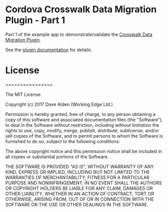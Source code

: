 Cordova Crosswalk Data Migration Plugin - Part 1 
=================================


Part 1 of the example app to demonstrate/validate the [Crosswalk Data Migration Plugin](https://github.com/dpa99c/cordova-plugin-crosswalk-data-migration).

See the [plugin documentation](https://github.com/dpa99c/cordova-plugin-crosswalk-data-migration#example-app) for details. 

# License
================

The MIT License

Copyright (c) 2017 Dave Alden (Working Edge Ltd.)

Permission is hereby granted, free of charge, to any person obtaining a copy
of this software and associated documentation files (the "Software"), to deal
in the Software without restriction, including without limitation the rights
to use, copy, modify, merge, publish, distribute, sublicense, and/or sell
copies of the Software, and to permit persons to whom the Software is
furnished to do so, subject to the following conditions:

The above copyright notice and this permission notice shall be included in
all copies or substantial portions of the Software.

THE SOFTWARE IS PROVIDED "AS IS", WITHOUT WARRANTY OF ANY KIND, EXPRESS OR
IMPLIED, INCLUDING BUT NOT LIMITED TO THE WARRANTIES OF MERCHANTABILITY,
FITNESS FOR A PARTICULAR PURPOSE AND NONINFRINGEMENT. IN NO EVENT SHALL THE
AUTHORS OR COPYRIGHT HOLDERS BE LIABLE FOR ANY CLAIM, DAMAGES OR OTHER
LIABILITY, WHETHER IN AN ACTION OF CONTRACT, TORT OR OTHERWISE, ARISING FROM,
OUT OF OR IN CONNECTION WITH THE SOFTWARE OR THE USE OR OTHER DEALINGS IN
THE SOFTWARE.
